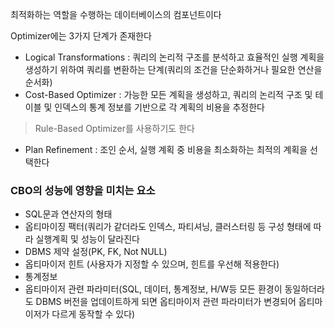 최적화하는 역할을 수행하는 데이터베이스의 컴포넌트이다

Optimizer에는 3가지 단계가 존재한다 
- Logical Transformations : 쿼리의 논리적 구조를 분석하고 효율적인 실행 계획을 생성하기 위하여 쿼리를 변환하는 단계(쿼리의 조건을 단순화하거나 필요한 연산을 순서화)
- Cost-Based Optimizer : 가능한 모든 계획을 생성하고, 쿼리의 논리적 구조 및 테이블 및 인덱스의 통계 정보를 기반으로 각 계획의 비용을 추정한다 
> Rule-Based Optimizer를 사용하기도 한다
- Plan Refinement : 조인 순서, 실행 계획 중 비용을 최소화하는 최적의 계획을 선택한다

### CBO의 성능에 영향을 미치는 요소
- SQL문과 연산자의 형태
- 옵티마이징 팩터(쿼리가 같더라도 인덱스, 파티셔닝, 클러스터링 등 구성 형태에 따라 실행계획 및 성능이 달라진다
- DBMS 제약 설정(PK, FK, Not NULL)
- 옵티마이저 힌트 (사용자가 지정할 수 있으며, 힌트를 우선해 적용한다)
- 통계정보 
- 옵티마이저 관련 파라미터(SQL, 데이터, 통계정보, H/W등 모든 환경이 동일하더라도 DBMS 버전을 업데이트하게 되면 옵티마이저 관련 파라미터가 변경되어 옵티마이저가 다르게 동작할 수 있다)
